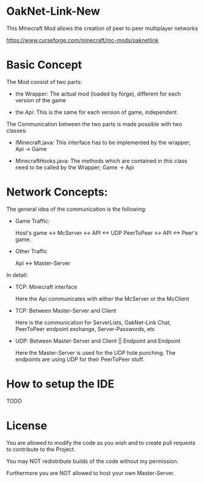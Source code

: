 # OakNet-Link-New
This Minecraft Mod allows the creation of peer to peer multiplayer networks 

https://www.curseforge.com/minecraft/mc-mods/oaknetlink

# Basic Concept
The Mod consist of two parts:

- the Wrapper: The actual mod (loaded by forge), different for each version of the game

- the Api: This is the same for each version of game, independent

The Communication between the two parts is made possible with two classes:

- IMinecraft.java: This interface has to be implemented by the wrapper; Api -> Game

- MinecraftHooks.java: The methods which are contained in this class need to be called by the Wrapper; Game -> Api

# Network Concepts:
The general idea of the communication is the following:

- Game Traffic:

  Host's game <-> McServer <-> API <-> UDP PeerToPeer <-> API <-> Peer's game.

- Other Traffic
  
  Api <-> Master-Server
  
In detail:

- TCP: Minecraft interface

  Here the Api communicates with either the McServer or the McClient

- TCP: Between Master-Server and Client

  Here is the communication for ServerLists, OakNet-Link Chat, PeerToPeer endpoint exchange, Server-Passwords, etc

- UDP: Between Master-Server and Client || Endpoint and Endpoint

  Here the Master-Server is used for the UDP hole punching. The endpoints are using UDP for their PeerToPeer stuff.

# How to setup the IDE

TODO

# License
You are allowed to modify the code as you wish and to create pull requests to contribute to the Project.

You may NOT redistribute builds of the code without my permission.

Furthermore you are NOT allowed to host your own Master-Server.
